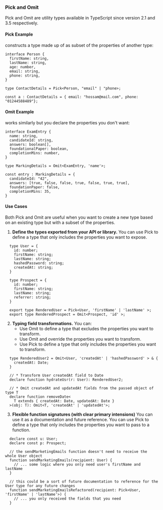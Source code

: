 ### Pick and Omit

Pick and Omit are utility types available in TypeScript since version 2.1 and 3.5 respectively.

#### Pick Example

constructs a type made up of as subset of the properties of another type:

```
interface Person {
  firstName: string,
  lastName: string,
  age: number,
  email: string,
  phone: string,
}

type ContactDetails = Pick<Person, "email" | "phone>;

const a : ContactDetails = { email: "hossam@mail.com", phone: "01244588489"};
```

#### Omit Example

works similarly but you declare the properties you don't want:

```
interface ExamEntry {
  name: string,
  candidateId: string,
  answers: boolean[],
  foundationalPaper: boolean,
  completionMins: number,
}

type MarkingDetails = Omit<ExamEntry, 'name'>;

const entry : MarkingDetails = {
  candidateId: "42",
  answers: [true, false, false, true, false, true, true],
  foundationPaper: false,
  completionMins: 35,
}
```

#### Use Cases

Both Pick and Omit are useful when you want to create a new type based on an existing type but with a subset of the properties.

1. **Define the types exported from your API or library.**
   You can use Pick to define a type that only includes the properties you want to expose.

```
  type User = {
    id: number;
    firstName: string;
    lastName: string;
    hashedPassword: string;
    createdAt: string;
  }

  type Prospect = {
    id: number;
    firstName: string;
    lastName: string;
    referrer: string;
  }

  export type RenderedUser = Pick<User, 'firstName' | 'lastName' >;
  export type RenderedProspect = Omit<Prospect, 'id' >;
```

2. **Typing field transformations.**
   You can:
   - Use Omit to define a type that excludes the properties you want to transform.
   - Use Omit and override the properties you want to transform.
   - Use Pick to define a type that only includes the properties you want to transform.

```
  type RenderedUser2 = Omit<User, 'createdAt' | 'hashedPassword' > & {
    createdAt: Date;
  }

  // * Transform User createdAt field to Date
  declare function hydrateUsr(r: User): RenderedUser2;

  // * Omit createdAt and updatedAt fields from the passed object of type T
  declare function removeDate<
    T extends { createdAt: Date, updatedAt: Date }
  >(obj: T): Omit<T, 'createdAt' | 'updatedAt'>;
```

3. **Flexible function signatures (with clear primary intensions)**
   You can use it as a documentation and future reference. You can use Pick to define a type that only includes the properties you want to pass to a function.

```
  declare const u: User;
  declare const p: Prospect;

  // the sendMarketingEmails function doesn't need to receive the whole User object
  function sendMarketingEmails(recipient: User) {
    // ... some logic where you only need user's firstName and lastName
  }

  // this could be a sort of future documentation to reference for the User type for any future changes
  function sendMarketingEmailsRefactored(recipient: Pick<User, 'firstName' | 'lastName'>) {
    // ... you only received the fields that you need
  }
```
